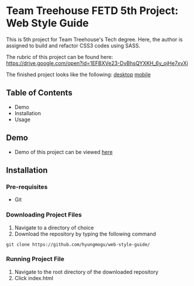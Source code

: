 # Team Treehouse FETD 5th Project: Web Style Guide

This is 5th project for Team Treehouse's Tech degree. Here, the author is assigned
to build and refactor CSS3 codes using SASS.

The rubric of this project can be found here:
https://drive.google.com/open?id=1EFBXVe23-DvBhsQYXKH_6y_ojHe7xvXj

The finished project looks like the following: [desktop](https://drive.google.com/open?id=1uT-3wDuSBRdKCLnnIYWmxL8DOznDFqE2) [mobile](https://drive.google.com/open?id=1ujnO-YIrW51_gqDU7oNg4vAIu9_YJH-l)


## Table of Contents
- Demo
- Installation
- Usage


## Demo
- Demo of this project can be viewed [here](https://hyungmogu.github.com/web-style-guide)

## Installation
### Pre-requisites
- Git

### Downloading Project Files
1. Navigate to a directory of choice
2. Download the repository by typing the following command
```
git clone https://github.com/hyungmogu/web-style-guide/
```

### Running Project File
1. Navigate to the root directory of the downloaded repository
2. Click index.html
